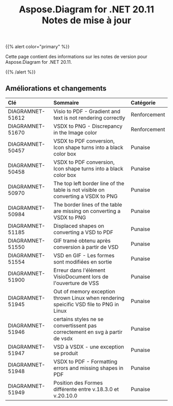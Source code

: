 ﻿---
title: Aspose.Diagram for .NET 20.11 Notes de mise à jour
type: docs
weight: 9
url: /fr/net/aspose-diagram-for-net-20-11-release-notes/
---
{{% alert color="primary" %}}

Cette page contient des informations sur les notes de version pour Aspose.Diagram for .NET 20.11.

{{% /alert %}}
## **Améliorations et changements**  ##

|**Clé**|**Sommaire**|**Catégorie**|
|:- |:- |:- |
|DIAGRAMNET-51612|Visio to PDF - Gradient and text is not rendering correctly|Renforcement|
|DIAGRAMNET-51670|VSDX to PNG - Discrepancy in the Image color|Renforcement|
|DIAGRAMNET-50457|VSDX to PDF conversion, Icon shape turns into a black color box|Punaise|
|DIAGRAMNET-50458|VSDX to PDF conversion, Icon shape turns into a black color box|Punaise|
|DIAGRAMNET-50970|The top left border line of the table is not visible on converting a VSDX to PNG|Punaise|
|DIAGRAMNET-50984|The border lines of the table are missing on converting a VSDX to PNG|Punaise|
|DIAGRAMNET-51185|Displaced shapes on converting a VSD to PDF|Punaise|
|DIAGRAMNET-51550|GIF tramé obtenu après conversion à partir de VSD|Punaise|
|DIAGRAMNET-51554|VSD en GIF - Les formes sont modifiées en sortie|Punaise|
|DIAGRAMNET-51900|Erreur dans l'élément VisioDocument lors de l'ouverture de VSS|Punaise|
|DIAGRAMNET-51945|Out of memory exception thrown Linux when rendering speicific VSD file to PNG in Linux|Punaise|
|DIAGRAMNET-51946|certains styles ne se convertissent pas correctement en svg à partir de vsdx|Punaise|
|DIAGRAMNET-51947|VSD à VSDX - une exception se produit|Punaise|
|DIAGRAMNET-51948|VSDX to PDF - Formatting errors and missing shapes in PDF|Punaise|
|DIAGRAMNET-51949|Position des Formes différente entre v.18.3.0 et v.20.10.0|Punaise|




